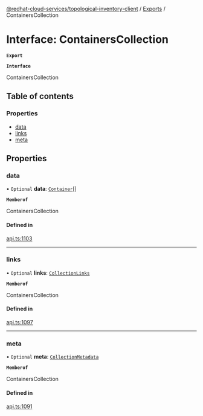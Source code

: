 [@redhat-cloud-services/topological-inventory-client](../README.md) / [Exports](../modules.md) / ContainersCollection

# Interface: ContainersCollection

**`Export`**

**`Interface`**

ContainersCollection

## Table of contents

### Properties

- [data](ContainersCollection.md#data)
- [links](ContainersCollection.md#links)
- [meta](ContainersCollection.md#meta)

## Properties

### data

• `Optional` **data**: [`Container`](Container.md)[]

**`Memberof`**

ContainersCollection

#### Defined in

[api.ts:1103](https://github.com/mkholjuraev/javascript-clients/blob/master/packages/topological-inventory/api.ts#L1103)

___

### links

• `Optional` **links**: [`CollectionLinks`](CollectionLinks.md)

**`Memberof`**

ContainersCollection

#### Defined in

[api.ts:1097](https://github.com/mkholjuraev/javascript-clients/blob/master/packages/topological-inventory/api.ts#L1097)

___

### meta

• `Optional` **meta**: [`CollectionMetadata`](CollectionMetadata.md)

**`Memberof`**

ContainersCollection

#### Defined in

[api.ts:1091](https://github.com/mkholjuraev/javascript-clients/blob/master/packages/topological-inventory/api.ts#L1091)
